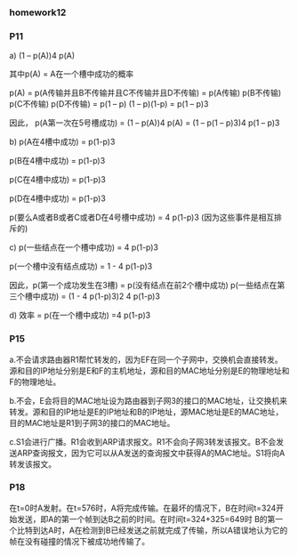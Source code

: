 ### homework12


### P11

a) (1 – p(A))4 p(A)

其中p(A) = A在一个槽中成功的概率

p(A) = p(A传输并且B不传输并且C不传输并且D不传输) = p(A传输) p(B不传输) p(C不传输) p(D不传输) = p(1 – p) (1 – p)(1-p) = p(1 – p)3

因此， p(A第一次在5号槽成功) = (1 – p(A))4 p(A) = (1 – p(1 – p)3)4 p(1 – p)3

b) p(A在4槽中成功) = p(1-p)3

p(B在4槽中成功) = p(1-p)3

p(C在4槽中成功) = p(1-p)3

p(D在4槽中成功) = p(1-p)3

p(要么A或者B或者C或者D在4号槽中成功) = 4 p(1-p)3 (因为这些事件是相互排斥的)

c) p(一些结点在一个槽中成功) = 4 p(1-p)3

p(一个槽中没有结点成功) = 1 - 4 p(1-p)3

因此，p(第一个成功发生在3槽) = p(没有结点在前2个槽中成功) p(一些结点在第三个槽中成功) = (1 - 4 p(1-p)3)2 4 p(1-p)3

d) 效率 = p(在一个槽中成功) =4 p(1-p)3
### P15
a.不会请求路由器R1帮忙转发的，因为EF在同一个子网中，交换机会直接转发。源和目的IP地址分别是E和F的主机地址，源和目的MAC地址分别是E的物理地址和F的物理地址。

b.不会，E会将目的MAC地址设为路由器到子网3的接口的MAC地址，让交换机来转发。源和目的IP地址是E的IP地址和B的IP地址，源MAC地址是E的MAC地址，目的MAC地址是R1到子网3的接口的MAC地址。

c.S1会进行广播。R1会收到ARP请求报文。R1不会向子网3转发该报文。B不会发送ARP查询报文，因为它可以从A发送的查询报文中获得A的MAC地址。S1将向A转发该报文。

### P18

在t=0时A发射。在t=576时，A将完成传输。在最坏的情况下，B在时间t=324开始发送，即A的第一个帧到达B之前的时间。在时间t=324+325=649时 B的第一个比特到达A时，A在检测到B已经发送之前就完成了传输，所以A错误地认为它的帧在没有碰撞的情况下被成功地传输了。
